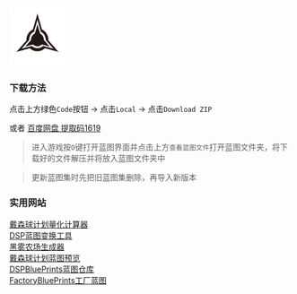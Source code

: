 # <a href="https://space.bilibili.com/397260674"><img src="https://github.com/HCKxv/logo/blob/ff4d359610c06c7df2c4260a053fce9086ca5b4b/loog/Doc1.jpg" width="100" title="B站视频链接" alt="氢碳钾xv"></a>

### 下载方法

点击上方绿色`Code`按钮 -> 点击`Local` -> 点击`Download ZIP`

或者 <a href="https://pan.baidu.com/s/1sLEltfRFJGK0uP-eWTMh_g">百度网盘 提取码1619</a><br />

> 进入游戏按`O`键打开蓝图界面并点击上方`查看蓝图文件`打开蓝图文件夹，将下载好的文件解压并将放入蓝图文件夹中

> 更新蓝图集时先把旧蓝图集删除，再导入新版本

### 实用网站
<a href="https://dsp-calc.pro/">戴森球计划量化计算器</a><br />
<a href="https://cying.xyz/DSP/editBluePrint/">DSP蓝图变换工具</a><br />
<a href="https://lsq5i5j.github.io/darkfogfarm/">黑雾农场生成器</a><br />
<a href="https://huww98.github.io/dsp_blueprint_editor/">戴森球计划蓝图预览</a><br />
<a href="https://github.com/DSPBluePrints">DSPBluePrints蓝图仓库</a><br />
<a href="https://github.com/DSPBluePrints/FactoryBluePrints">FactoryBluePrints工厂蓝图</a><br />
<a href=""></a><br />

